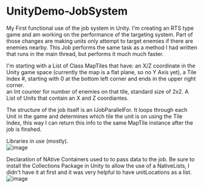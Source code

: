 # UnityDemo-JobSystem
My First functional use of the job system in Unity. I'm creating an RTS type game and am working on the performance of the targeting system.  Part of those changes are making units only attempt to target enemies if there are enemies nearby. This Job performs the same task as a method I had written that runs in the main thread, but performs it much much faster.  

I'm starting with a List of Class MapTiles that have:
  an X/Z coordinate in the Unity game space (currently the map is a flat plane, so no Y Axis yet), 
  a Tile Index #, starting with 0 at the bottom left corner and ends in the upper right corner.  
  an Int counter for number of enemies on that tile,
  standard size of 2x2.
A List of Units that contain an X and Z coordiantes.

The structure of the job itself is an IJobParallelFor.  It loops through each Unit in the game and determines which tile the unit is on using the Tile Index, this way I can return this info to the same MapTile instance after the job is finshed.

Libraries in use (mostly).  
![image](https://user-images.githubusercontent.com/107947089/196184258-57315ea0-334d-4150-814f-2896219492b8.png)

Declaration of NAtive Containers used to to pass data to the job. Be sure to install the Collections Package in Unity to allow the use of a NativeLists, I didn't have it at first and it was very helpful to have unitLocations as a list. 
![image](https://user-images.githubusercontent.com/107947089/196184587-f3d24d58-521c-4529-a9c5-617d860d03cc.png)



